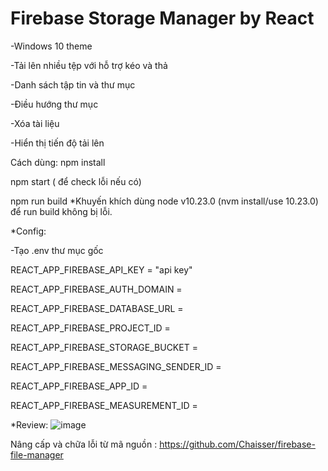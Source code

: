 # Firebase Storage Manager by React

-Windows 10 theme

-Tải lên nhiều tệp với hỗ trợ kéo và thả

-Danh sách tập tin và thư mục

-Điều hướng thư mục

-Xóa tài liệu

-Hiển thị tiến độ tải lên



Cách dùng:
npm install

npm start ( để check lỗi nếu có)

npm run build
*Khuyến khích dùng node v10.23.0 (nvm install/use 10.23.0) để run build không bị lỗi.

*Config:

-Tạo .env thư mục gốc

REACT_APP_FIREBASE_API_KEY = "api key"

REACT_APP_FIREBASE_AUTH_DOMAIN = 

REACT_APP_FIREBASE_DATABASE_URL = 

REACT_APP_FIREBASE_PROJECT_ID = 

REACT_APP_FIREBASE_STORAGE_BUCKET = 

REACT_APP_FIREBASE_MESSAGING_SENDER_ID = 

REACT_APP_FIREBASE_APP_ID = 

REACT_APP_FIREBASE_MEASUREMENT_ID = 

*Review:
![image](https://user-images.githubusercontent.com/57611937/217857166-017375c5-3248-4f7d-8c50-f0eb114a0d5c.png)

Nâng cấp và chữa lỗi từ mã nguồn : https://github.com/Chaisser/firebase-file-manager
